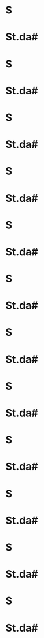 # S
# St.da#
# S
# St.da#
# S
# St.da#
# S
# St.da#
# S
# St.da#
# S
# St.da#
# S
# St.da#
# S
# St.da#
# S
# St.da#
# S
# St.da#
# S
# St.da#
# S
# St.da#
